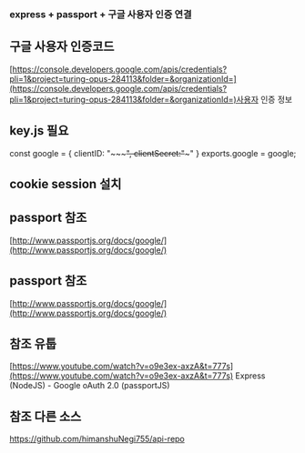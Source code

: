 ### express + passport + 구글 사용자 인증 연결


## 구글 사용자 인증코드
[https://console.developers.google.com/apis/credentials?pli=1&project=turing-opus-284113&folder=&organizationId=](https://console.developers.google.com/apis/credentials?pli=1&project=turing-opus-284113&folder=&organizationId=)사용자 인증 정보

## key.js 필요
const google = {
  clientID: "~~~~~",
  clientSecret:"~~~"
}
exports.google = google;

## cookie session 설치


## passport 참조
[http://www.passportjs.org/docs/google/](http://www.passportjs.org/docs/google/)

## passport 참조
[http://www.passportjs.org/docs/google/](http://www.passportjs.org/docs/google/)


## 참조 유툽
[https://www.youtube.com/watch?v=o9e3ex-axzA&t=777s](https://www.youtube.com/watch?v=o9e3ex-axzA&t=777s)
Express (NodeJS) - Google oAuth 2.0 (passportJS)

## 참조 다른 소스
https://github.com/himanshuNegi755/api-repo